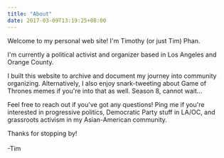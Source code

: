 ```yaml
---
title: "About"
date: 2017-03-09T13:19:25+08:00
---
```


Welcome to my personal web site! I'm Timothy (or just Tim) Phan.

I'm currently a political activist and organizer based in Los Angeles and Orange County.

I built this website to archive and document my journey into community organizing. Alternatively, I also enjoy snark-tweeting about Game of Thrones memes if you're into that as well. Season 8, cannot wait...

Feel free to reach out if you've got any questions! Ping me if you're interested in progressive politics, Democratic Party stuff in LA/OC, and grassroots activism in my Asian-American community.

Thanks for stopping by! 
<br></br>
-Tim